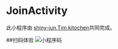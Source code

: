 # JoinActivity


此小程序由 [shiny-jun](https://github.com/shiny-jun),[Tim](https://github.com/JJJTHuang),[kitochen](https://github.com/kitochen)共同完成。

##扫码体验
![小程序码](https://github.com/JJJTHuang/JoinActivity/blob/master/join.jpeg)
